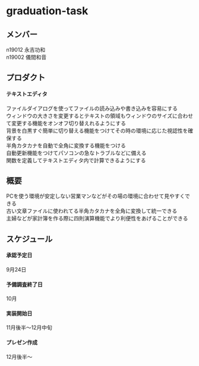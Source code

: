 # graduation-task  
## メンバー
n19012 永吉功和  
n19002 儀間和音


## プロダクト
#### テキストエディタ
ファイルダイアログを使ってファイルの読み込みや書き込みを容易にする  
ウィンドウの大きさを変更するとテキストの領域もウィンドウのサイズに合わせて変更する機能をオンオフ切り替えれるようにする  
背景を白黒すぐ簡単に切り替える機能をつけてその時の環境に応じた視認性を確保する  
半角カタカナを自動で全角に変換する機能をつける  
自動更新機能をつけてパソコンの急なトラブルなどに備える  
関数を定義してテキストエディタ内で計算できるようにする

## 概要  
PCを使う環境が安定しない営業マンなどがその場の環境に合わせて見やすくできる  
古い文章ファイルに使われてる半角カタカナを全角に変換して統一できる  
主婦などが家計簿を作る際に四則演算機能でより利便性をあげることができる  



## スケジュール
#### 承認予定日
9月24日
#### 予備調査終了日
10月
#### 実装開始日
11月後半～12月中旬
#### プレゼン作成
12月後半～
